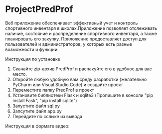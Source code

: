 # ProjectPredProf

Веб приложение обеспечивает эффективный учет и контроль спортивного инвентаря в школах.Приложение позволяет отслеживать наличие, состояние и распределение спортивного инвентаря, а также планировать его закупку. Приложение предоставляет доступ для пользователей и администраторов, у которых есть разные возможности и функции.

Инструкция по установке
  1) Скачайте zip-архив PredProf и распакуйте его в удобное для вас место.
  2) Откройте любую удобную вам среду разработки (желательно PyCharm или Visual Studio Code) и создайте проект
  3) Переместите папку PredProf в проект
  5) Установите библиотеки Flask и sqlite3 (Пропишите в консоли "pip install Fask", "pip install sqlite")
  6) Запустите файл sql.py
  7) Запсутите файл app.py
  8) Перейдите по сслыке из вывода


Инструкция в формате видео: 
